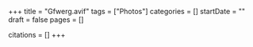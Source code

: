 +++
title = "Gfwerg.avif"
tags = ["Photos"]
categories = []
startDate = ""
draft = false
pages = []

citations = []
+++
